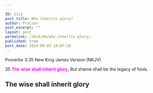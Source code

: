 ```yaml
---
---
ID: 1112
post_title: Who Inherits glory?
author: Praison
post_excerpt: ""
layout: post
permalink: /2014/09/who-inherits-glory/
published: true
post_date: 2014-09-03 10:07:24
---
```

Proverbs 3:35
New King James Version (NKJV)

35 <span style="color: #ff00ff;"><strong>The</strong> <strong>wise shall inherit glory</strong></span>,
But shame shall be the legacy of fools.
<h2>The wise shall inherit glory</h2>
